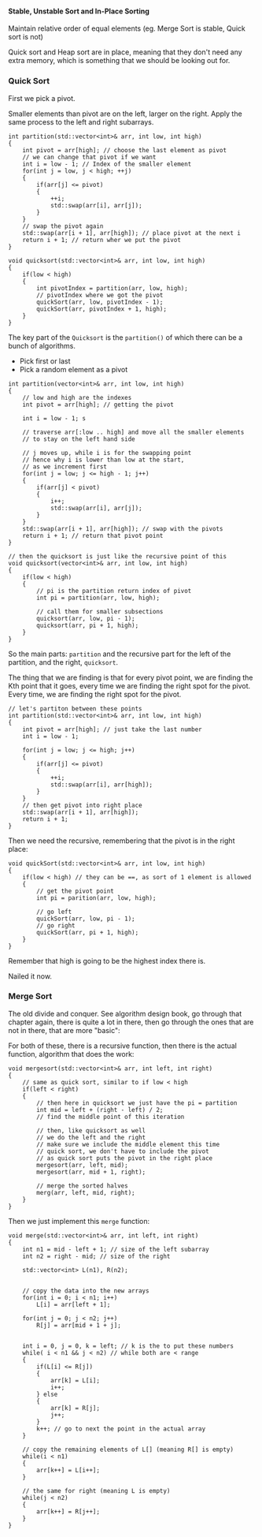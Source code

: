 #### Stable, Unstable Sort and In-Place Sorting
Maintain relative order of equal elements (eg. Merge Sort is stable, Quick sort is not)

Quick sort and Heap sort are in place, meaning that they don't need any extra memory, which is something that we should be looking out for. 

### Quick Sort
First we pick a pivot. 

Smaller elements than pivot are on the left, larger on the right. 
Apply the same process to the left and right subarrays. 

```
int partition(std::vector<int>& arr, int low, int high)
{ 
	int pivot = arr[high]; // choose the last element as pivot
	// we can change that pivot if we want
	int i = low - 1; // Index of the smaller element
	for(int j = low, j < high; ++j)
	{ 
		if(arr[j] <= pivot)
		{ 
			++i; 
			std::swap(arr[i], arr[j]);
		}
	}
	// swap the pivot again
	std::swap(arr[i + 1], arr[high]); // place pivot at the next i
	return i + 1; // return wher we put the pivot
}

void quicksort(std::vector<int>& arr, int low, int high)
{ 
	if(low < high)
	{ 
		int pivotIndex = partition(arr, low, high);
		// pivotIndex where we got the pivot
		quickSort(arr, low, pivotIndex - 1);
		quickSort(arr, pivotIndex + 1, high);
	}
}
```


The key part of the `Quicksort` is the `partition()` of which there can be a bunch of algorithms. 
- Pick first or last
- Pick a random element as a pivot

```
int partition(vector<int>& arr, int low, int high)
{ 
	// low and high are the indexes
	int pivot = arr[high]; // getting the pivot

	int i = low - 1; s

	// traverse arr[:low .. high] and move all the smaller elements
	// to stay on the left hand side
	
	// j moves up, while i is for the swapping point
	// hence why i is lower than low at the start, 
	// as we increment first
	for(int j = low; j <= high - 1; j++)
	{ 
		if(arr[j] < pivot)
		{ 
			i++; 
			std::swap(arr[i], arr[j]); 
		}
	}
	std::swap(arr[i + 1], arr[high]); // swap with the pivots
	return i + 1; // return that pivot point
}

// then the quicksort is just like the recursive point of this
void quicksort(vector<int>& arr, int low, int high)
{ 
	if(low < high)
	{ 
		// pi is the partition return index of pivot
		int pi = partition(arr, low, high);

		// call them for smaller subsections
		quicksort(arr, low, pi - 1);
		quicksort(arr, pi + 1, high);
	}
}
```

So the main parts: 
`partition` and the recursive part for the left of the partition, and the right, `quicksort`. 

The thing that we are finding is that for every pivot point, we are finding the Kth point that it goes, every time we are finding the right spot for the pivot. 
Every time, we are finding the right spot for the pivot. 

```
// let's partiton between these points
int partition(std::vector<int>& arr, int low, int high)
{ 
	int pivot = arr[high]; // just take the last number
	int i = low - 1;

	for(int j = low; j <= high; j++)
	{ 
		if(arr[j] <= pivot)
		{ 
			++i;
			std::swap(arr[i], arr[high]);
		}
	}
	// then get pivot into right place 
	std::swap(arr[i + 1], arr[high]);
	return i + 1;
}
```


Then we need the recursive, remembering that the pivot is in the right place: 
```
void quickSort(std::vector<int>& arr, int low, int high)
{ 
	if(low < high) // they can be ==, as sort of 1 element is allowed
	{ 
		// get the pivot point 
		int pi = parition(arr, low, high);

		// go left
		quickSort(arr, low, pi - 1);
		// go right
		quickSort(arr, pi + 1, high);
	}
}
```
Remember that high is going to be the highest index there is. 

Nailed it now. 


### Merge Sort
The old divide and conquer. 
See algorithm design book, go through that chapter again, there is quite a lot in there, then go through the ones that are not in there, that are more "basic": 

For both of these, there is a recursive function, then there is the actual function, algorithm that does the work: 
```
void mergesort(std::vector<int>& arr, int left, int right)
{ 
	// same as quick sort, similar to if low < high
	if(left < right)
	{ 
		// then here in quicksort we just have the pi = partition
		int mid = left + (right - left) / 2; 
		// find the middle point of this iteration

		// then, like quicksort as well
		// we do the left and the right
		// make sure we include the middle element this time
		// quick sort, we don't have to include the pivot
		// as quick sort puts the pivot in the right place
		mergesort(arr, left, mid); 
		mergesort(arr, mid + 1, right);
		
		// merge the sorted halves
		merg(arr, left, mid, right); 
	}
}
```

Then we just implement this `merge` function: 

```
void merge(std::vector<int>& arr, int left, int right)
{ 
	int n1 = mid - left + 1; // size of the left subarray
	int n2 = right - mid; // size of the right

	std::vector<int> L(n1), R(n2);

	
	// copy the data into the new arrays
	for(int i = 0; i < n1; i++)
		L[i] = arr[left + 1];
		
	for(int j = 0; j < n2; j++)
		R[j] = arr[mid + 1 + j];


	int i = 0, j = 0, k = left; // k is the to put these numbers
	while( i < n1 && j < n2) // while both are < range
	{ 
		if(L[i] <= R[j])
		{ 
			arr[k] = L[i];
			i++;
		} else 
		{ 
			arr[k] = R[j]; 
			j++;
		}
		k++; // go to next the point in the actual array
	}

	// copy the remaining elements of L[] (meaning R[] is empty)
	while(i < n1)
	{ 
		arr[k++] = L[i++];
	}
	
	// the same for right (meaning L is empty)
	while(j < n2)
	{ 
		arr[k++] = R[j++];
	}
}
```


